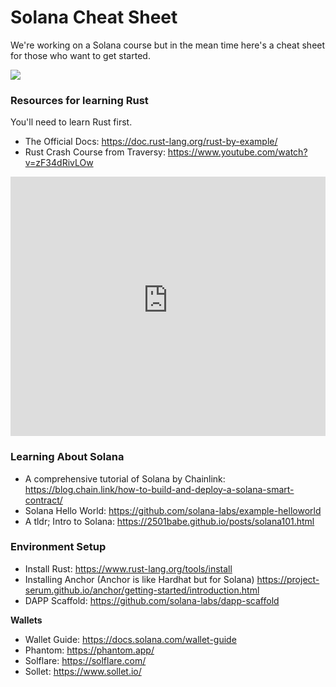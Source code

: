# Solana Cheat Sheet

We're working on a Solana course but in the mean time here's a cheat sheet for those who want to get started.

![](https://i.imgur.com/KR3Nj5f.png)

### Resources for learning Rust

You'll need to learn Rust first.

* The Official Docs: https://doc.rust-lang.org/rust-by-example/
* Rust Crash Course from Traversy: https://www.youtube.com/watch?v=zF34dRivLOw

<iframe width="100%" height="415" src="https://www.youtube-nocookie.com/embed/zF34dRivLOw" title="YouTube video player" frameborder="0" allow="accelerometer; autoplay; clipboard-write; encrypted-media; gyroscope; picture-in-picture" allowfullscreen></iframe>

### Learning About Solana 

* A comprehensive tutorial of Solana by Chainlink: https://blog.chain.link/how-to-build-and-deploy-a-solana-smart-contract/
* Solana Hello World: https://github.com/solana-labs/example-helloworld
* A tldr; Intro to Solana: https://2501babe.github.io/posts/solana101.html

### Environment Setup

* Install Rust: https://www.rust-lang.org/tools/install
* Installing Anchor (Anchor is like Hardhat but for Solana) https://project-serum.github.io/anchor/getting-started/introduction.html
* DAPP Scaffold: https://github.com/solana-labs/dapp-scaffold

**Wallets**

* Wallet Guide: https://docs.solana.com/wallet-guide
* Phantom: https://phantom.app/
* Solflare: https://solflare.com/
* Sollet: https://www.sollet.io/